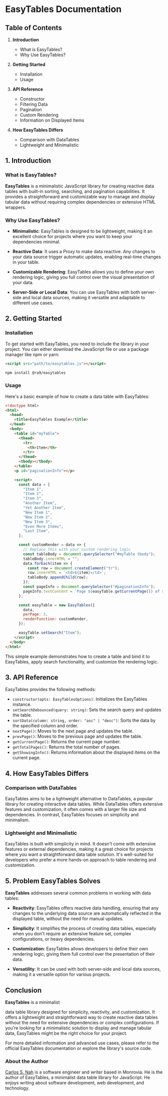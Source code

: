# EasyTables Documentation

## Table of Contents

1. **Introduction**

   - What is EasyTables?
   - Why Use EasyTables?

2. **Getting Started**

   - Installation
   - Usage

3. **API Reference**

   - Constructor
   - Filtering Data
   - Pagination
   - Custom Rendering
   - Information on Displayed Items

4. **How EasyTables Differs**
   - Comparison with DataTables
   - Lightweight and Minimalistic

## 1. Introduction

### What is EasyTables?

**EasyTables** is a minimalistic JavaScript library for creating reactive data tables with built-in sorting, searching,
and pagination capabilities. It provides a straightforward and customizable way to manage and display tabular data
without requiring complex dependencies or extensive HTML wrappers.

### Why Use EasyTables?

- **Minimalistic**: EasyTables is designed to be lightweight, making it an excellent choice for projects where you want
  to keep your dependencies minimal.

- **Reactive Data**: It uses a Proxy to make data reactive. Any changes to your data source trigger automatic updates,
  enabling real-time changes in your table.

- **Customizable Rendering**: EasyTables allows you to define your own rendering logic, giving you full control over the
  visual presentation of your data.

- **Server-Side or Local Data**: You can use EasyTables with both server-side and local data sources, making it
  versatile and adaptable to different use cases.

## 2. Getting Started

### Installation

To get started with EasyTables, you need to include the library in your project. You can either download the JavaScript
file or use a package manager like npm or yarn:

```html
<script src="path/to/easytables.js"></script>
```

```bash
npm install @ra9/easytables
```

### Usage

Here's a basic example of how to create a data table with EasyTables:

```html
<!doctype html>
<html>
  <head>
    <title>EasyTables Example</title>
  </head>
  <body>
    <table id="myTable">
      <thead>
        <tr>
          <th>Item</th>
        </tr>
      </thead>
      <tbody></tbody>
    </table>
    <p id="paginationInfo"></p>

    <script>
      const data = [
        "Item 1",
        "Item 2",
        "Item 3",
        "Another Item",
        "Yet Another Item",
        "New Item 1",
        "New Item 2",
        "New Item 3",
        "Even More Items",
        "Last Item",
      ];

      const customRender = data => {
        // Replace this with your custom rendering logic
        const tableBody = document.querySelector("#myTable tbody");
        tableBody.innerHTML = "";
        data.forEach(item => {
          const row = document.createElement("tr");
          row.innerHTML = `<td>${item}</td>`;
          tableBody.appendChild(row);
        });
        const pageInfo = document.querySelector("#paginationInfo");
        pageInfo.textContent = `Page ${easyTable.getCurrentPage()} of ${easyTable.getTotalPages()}`;
      };

      const easyTable = new EasyTables({
        data,
        perPage: 3,
        renderFunction: customRender,
      });

      easyTable.setSearch("Item");
    </script>
  </body>
</html>
```

This simple example demonstrates how to create a table and bind it to EasyTables, apply search functionality, and
customize the rendering logic.

## 3. API Reference

EasyTables provides the following methods:

- `constructor(opts: EasyTablesOptions)`: Initializes the EasyTables instance.
- `setSearchDebounced(query: string)`: Sets the search query and updates the table.
- `sortData(column: string, order: "asc" | "desc")`: Sorts the data by the specified column and order.
- `nextPage()`: Moves to the next page and updates the table.
- `prevPage()`: Moves to the previous page and updates the table.
- `getCurrentPage()`: Returns the current page number.
- `getTotalPages()`: Returns the total number of pages.
- `getShowingInfo()`: Returns information about the displayed items on the current page.

## 4. How EasyTables Differs

### Comparison with DataTables

EasyTables aims to be a lightweight alternative to DataTables, a popular library for creating interactive data tables.
While DataTables offers extensive features and customization, it often comes with a larger file size and dependencies.
In contrast, EasyTables focuses on simplicity and minimalism.

### Lightweight and Minimalistic

EasyTables is built with simplicity in mind. It doesn't come with extensive features or external dependencies, making it
a great choice for projects where you want a straightforward data table solution. It's well-suited for developers who
prefer a more hands-on approach to table rendering and customization.

## 5. Problem EasyTables Solves

**EasyTables** addresses several common problems in working with data tables:

- **Reactivity**: EasyTables offers reactive data handling, ensuring that any changes to the underlying data source are
  automatically reflected in the displayed table, without the need for manual updates.

- **Simplicity**: It simplifies the process of creating data tables, especially when you don't require an extensive
  feature set, complex configurations, or heavy dependencies.

- **Customization**: EasyTables allows developers to define their own rendering logic, giving them full control over the
  presentation of their data.

- **Versatility**: It can be used with both server-side and local data sources, making it a versatile option for various
  projects.

## Conclusion

**EasyTables** is a minimalist

data table library designed for simplicity, reactivity, and customization. It offers a lightweight and straightforward
way to create reactive data tables without the need for extensive dependencies or complex configurations. If you're
looking for a minimalistic solution to display and manage tabular data, EasyTables might be the right choice for your
project.

For more detailed information and advanced use cases, please refer to the official EasyTables documentation or explore
the library's source code.

### About the Author

[Carlos S. Nah](http://github.com/ra9) is a software engineer and writer based in Monrovia. He is the author of EasyTables, a minimalist data table library for JavaScript. He enjoys writing about software development, web development, and technology.
